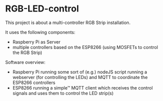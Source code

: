 # RGB-LED-control
This project is about a multi-controller RGB Strip installation.

It uses the following components:
- Raspberry Pi as Server
- multiple controllers based on the ESP8266 (using MOSFETs to control the RGB Strip) 


Software overview:
- Raspberry Pi running some sort of (e.g.) nodeJS script running a webserver (for controlling the LEDs) and MQTT to coordinate the ESP8266 controllers
- ESP8266 running a simple™ MQTT client which receives the control signals and uses them to control the LED strip(s)

